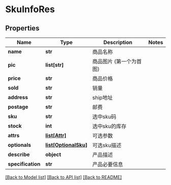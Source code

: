 # SkuInfoRes

## Properties
Name | Type | Description | Notes
------------ | ------------- | ------------- | -------------
**name** | **str** |  商品名称 | 
**pic** | **list[str]** |  商品图片 (第一个为首图) | 
**price** | **str** |  商品价格 | 
**sold** | **str** |  销量 | 
**address** | **str** | ship地址 | 
**postage** | **str** | 邮费 | 
**sku** | **str** | 选中sku码 | 
**stock** | **int** | 选中sku的库存 | 
**attrs** | [**list[Attr]**](Attr.md) | 可选参数 | 
**optionals** | [**list[OptionalSku]**](OptionalSku.md) | 可选sku描述 | 
**describe** | **object** | 产品描述 | 
**specification** | **str** | 产品必要信息 | 

[[Back to Model list]](../README.md#documentation-for-models) [[Back to API list]](../README.md#documentation-for-api-endpoints) [[Back to README]](../README.md)

